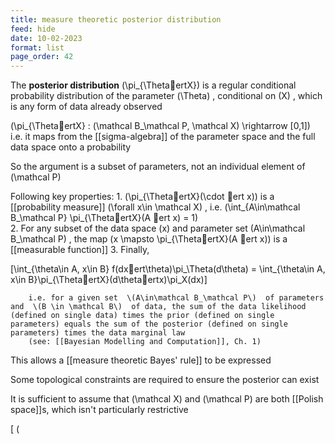 ```yaml
---
title: measure theoretic posterior distribution
feed: hide
date: 10-02-2023
format: list
page_order: 42
---
```



The **posterior distribution**  \(\pi_{\ThetaertX}\)  is a regular conditional probability distribution of the parameter  \(\Theta\) , conditional on  \(X\) , which is any form of data already observed

 \(\pi_{\ThetaertX} : (\mathcal B_\mathcal P, \mathcal X) \rightarrow [0,1]\)  
	i.e. it maps from the [[sigma-algebra]] of the parameter space and the full data space onto a probability

So the argument is a subset of parameters, not an individual element of  \(\mathcal P\) 

Following key properties:
	1.  \(\pi_{\ThetaertX}(\cdot ert x)\)  is a [[probability measure]]  \(\forall x\in \mathcal X\) , i.e.  \(\int_{A\in\mathcal B_\mathcal P} \pi_{\ThetaertX}(A ert x) = 1\)  
	2. For any subset of the data space  \(x\)  and parameter set  \(A\in\mathcal B_\mathcal P\) , the map  \(x \mapsto \pi_{\ThetaertX}(A ert x)\)  is a [[measurable function]]
	3. Finally, 

\[\int_{\theta\in A, x\in B} f(dxert\theta)\pi_\Theta(d\theta) = \int_{\theta\in A, x\in B}\pi_{\ThetaertX}(d\thetaertx)\pi_X(dx)\]


		i.e. for a given set  \(A\in\mathcal B_\mathcal P\)  of parameters and  \(B \in \mathcal B\)  of data, the sum of the data likelihood (defined on single data) times the prior (defined on single parameters) equals the sum of the posterior (defined on single parameters) times the data marginal law
		(see: [[Bayesian Modelling and Computation]], Ch. 1)

This allows a [[measure theoretic Bayes' rule]] to be expressed

Some topological constraints are required to ensure the posterior can exist

It is sufficient to assume that  \(\mathcal X\)  and  \(\mathcal P\)  are both [[Polish space]]s, which isn't particularly restrictive

\[ \(